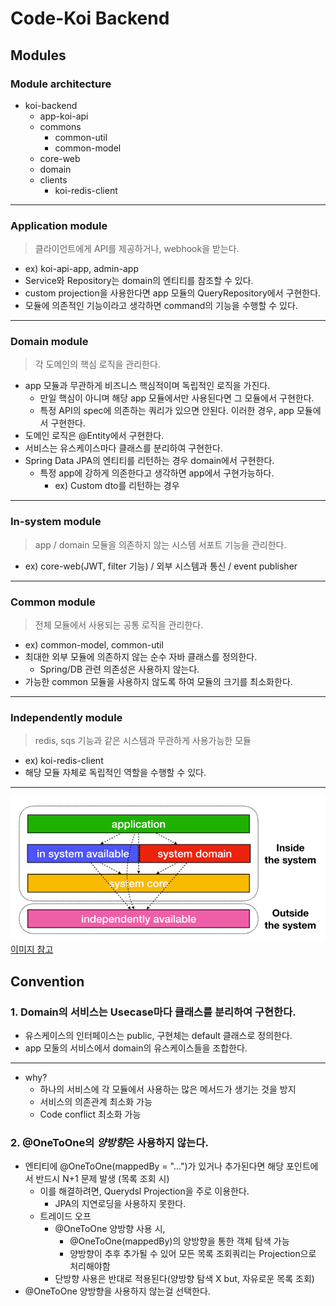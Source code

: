 # Code-Koi Backend

## Modules

### Module architecture
* koi-backend
  * app-koi-api
  * commons
    * common-util
    * common-model
  * core-web
  * domain
  * clients
    * koi-redis-client

---
### Application module
> 클라이언트에게 API를 제공하거나, webhook을 받는다.
* ex) koi-api-app, admin-app
* Service와 Repository는 domain의 엔티티를 참조할 수 있다.
* custom projection을 사용한다면 app 모듈의 QueryRepository에서 구현한다.
* 모듈에 의존적인 기능이라고 생각하면 command의 기능을 수행할 수 있다.

---
### Domain module
> 각 도메인의 핵심 로직을 관리한다.

* app 모듈과 무관하게 비즈니스 핵심적이며 독립적인 로직을 가진다.
    * 만일 핵심이 아니며 해당 app 모듈에서만 사용된다면 그 모듈에서 구현한다.
    * 특정 API의 spec에 의존하는 쿼리가 있으면 안된다. 이러한 경우, app 모듈에서 구현한다.
* 도메인 로직은 @Entity에서 구현한다.
* 서비스는 유스케이스마다 클래스를 분리하여 구현한다.
* Spring Data JPA의 엔티티를 리턴하는 경우 domain에서 구현한다.
    * 특정 app에 강하게 의존한다고 생각하면 app에서 구현가능하다.
        * ex) Custom dto를 리턴하는 경우

---
### In-system module
> app / domain 모듈을 의존하지 않는 시스템 서포트 기능을 관리한다.
* ex) core-web(JWT, filter 기능) / 외부 시스템과 통신 / event publisher

---
### Common module
> 전체 모듈에서 사용되는 공통 로직을 관리한다.
* ex) common-model, common-util
* 최대한 외부 모듈에 의존하지 않는 순수 자바 클래스를 정의한다.
  * Spring/DB 관련 의존성은 사용하지 않는다.
* 가능한 common 모듈을 사용하지 않도록 하여 모듈의 크기를 최소화한다.

---

### Independently module

> redis, sqs 기능과 같은 시스템과 무관하게 사용가능한 모듈

* ex) koi-redis-client
* 해당 모듈 자체로 독립적인 역할을 수행할 수 있다.

---
![모듈 이미지](docs/module-tier.png)
[이미지 참고](https://techblog.woowahan.com/2637/)

## Convention

### 1. Domain의 서비스는 Usecase마다 클래스를 분리하여 구현한다.

* 유스케이스의 인터페이스는 public, 구현체는 default 클래스로 정의한다.
* app 모둘의 서비스에서 domain의 유스케이스들을 조합한다.

---

* why?
    * 하나의 서비스에 각 모듈에서 사용하는 많은 메서드가 생기는 것을 방지
    * 서비스의 의존관계 최소화 가능
    * Code conflict 최소화 가능

### 2. @OneToOne의 ***양방향***은 사용하지 않는다.

* 엔티티에 @OneToOne(mappedBy = "...")가 있거나 추가된다면 해당 포인트에서 반드시 N+1 문제 발생 (목록 조회 시)
    * 이를 해결하려면, Querydsl Projection을 주로 이용한다.
        * JPA의 지연로딩을 사용하지 못한다.
    * 트레이드 오프
        * @OneToOne 양방향 사용 시,
            * @OneToOne(mappedBy)의 양방향을 통한 객체 탐색 가능
            * 양방향이 추후 추가될 수 있어 모든 목록 조회쿼리는 Projection으로 처리해야함
        * 단방향 사용은 반대로 적용된다(양방향 탐색 X but, 자유로운 목록 조회)
* @OneToOne 양방향을 사용하지 않는걸 선택한다.